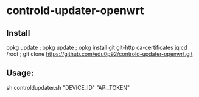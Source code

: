 # controld-updater-openwrt

## Install

opkg update ; opkg update ; opkg install git git-http ca-certificates jq
cd /root ; git clone https://github.com/edu0p92/controld-updater-openwrt.git

## Usage:

sh controldupdater.sh "DEVICE_ID" "API_TOKEN"
